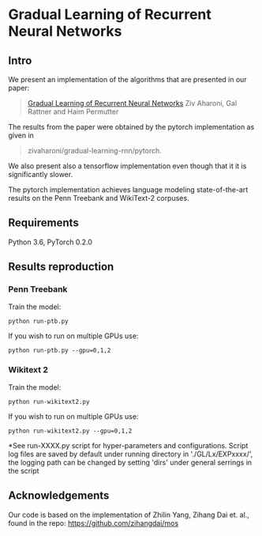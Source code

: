 # Gradual Learning of Recurrent Neural Networks

## Intro

We present an implementation of the algorithms that are presented in our paper:
> [Gradual Learning of Recurrent Neural Networks](https://arxiv.org/abs/1708.08863)
> Ziv Aharoni, Gal Rattner and Haim Permutter

The results from the paper were obtained by the pytorch implementation as given in 
> zivaharoni/gradual-learning-rnn/pytorch.

We also present also a tensorflow implementation even though that it it is significantly slower.

The pytorch implementation achieves language modeling state-of-the-art results on the Penn Treebank and WikiText-2 corpuses.


## Requirements

Python 3.6, PyTorch 0.2.0


## Results reproduction

### Penn Treebank

Train the model:

```python run-ptb.py```

If you wish to run on multiple GPUs use:

```python run-ptb.py --gpu=0,1,2 ```

### Wikitext 2

Train the model:

```python run-wikitext2.py```

If you wish to run on multiple GPUs use:

```python run-wikitext2.py --gpu=0,1,2 ```


*See run-XXXX.py script for hyper-parameters and configurations.
Script log files are saved by default under running directory in './GL/Lx/EXPxxxx/', the logging path can be changed by setting 'dirs' under general serrings in the script

## Acknowledgements

Our code is based on the implementation of Zhilin Yang, Zihang Dai et. al., found in the repo:
https://github.com/zihangdai/mos


